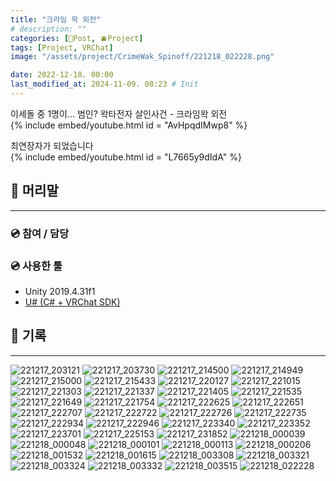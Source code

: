 ```yaml
---
title: "크라임 왁 외전"
# description: ""
categories: [📀Post, 🫐Project]
tags: [Project, VRChat]
image: "/assets/project/CrimeWak_Spinoff/221218_022228.png"

date: 2022-12-18. 00:00
last_modified_at: 2024-11-09. 08:23 # Init
---
```


이세돌 중 1명이... 범인? 왁타전자 살인사건 - 크라임왁 외전  
{% include embed/youtube.html id = "AvHpqdIMwp8" %}

최연장자가 되었습니다  
{% include embed/youtube.html id = "L7665y9dIdA" %}

## 📀 머리말

---

### 💿 참여 / 담당

### 💿 사용한 툴

- Unity 2019.4.31f1
- [U# (C# + VRChat SDK)](https://udonsharp.docs.vrchat.com/)

## 📀 기록

---

![221217_203121](/assets/project/CrimeWak_Spinoff/221217_203121.png)
![221217_203730](/assets/project/CrimeWak_Spinoff/221217_203730.png)
![221217_214500](/assets/project/CrimeWak_Spinoff/221217_214500.png)
![221217_214949](/assets/project/CrimeWak_Spinoff/221217_214949.png)
![221217_215000](/assets/project/CrimeWak_Spinoff/221217_215000.png)
![221217_215433](/assets/project/CrimeWak_Spinoff/221217_215433.png)
![221217_220127](/assets/project/CrimeWak_Spinoff/221217_220127.png)
![221217_221015](/assets/project/CrimeWak_Spinoff/221217_221015.png)
![221217_221303](/assets/project/CrimeWak_Spinoff/221217_221303.png)
![221217_221337](/assets/project/CrimeWak_Spinoff/221217_221337.png)
![221217_221405](/assets/project/CrimeWak_Spinoff/221217_221405.png)
![221217_221535](/assets/project/CrimeWak_Spinoff/221217_221535.png)
![221217_221649](/assets/project/CrimeWak_Spinoff/221217_221649.png)
![221217_221754](/assets/project/CrimeWak_Spinoff/221217_221754.png)
![221217_222625](/assets/project/CrimeWak_Spinoff/221217_222625.png)
![221217_222651](/assets/project/CrimeWak_Spinoff/221217_222651.png)
![221217_222707](/assets/project/CrimeWak_Spinoff/221217_222707.png)
![221217_222722](/assets/project/CrimeWak_Spinoff/221217_222722.png)
![221217_222726](/assets/project/CrimeWak_Spinoff/221217_222726.png)
![221217_222735](/assets/project/CrimeWak_Spinoff/221217_222735.png)
![221217_222934](/assets/project/CrimeWak_Spinoff/221217_222934.png)
![221217_222946](/assets/project/CrimeWak_Spinoff/221217_222946.png)
![221217_223340](/assets/project/CrimeWak_Spinoff/221217_223340.png)
![221217_223352](/assets/project/CrimeWak_Spinoff/221217_223352.png)
![221217_223701](/assets/project/CrimeWak_Spinoff/221217_223701.png)
![221217_225153](/assets/project/CrimeWak_Spinoff/221217_225153.png)
![221217_231852](/assets/project/CrimeWak_Spinoff/221217_231852.png)
![221218_000039](/assets/project/CrimeWak_Spinoff/221218_000039.png)
![221218_000048](/assets/project/CrimeWak_Spinoff/221218_000048.png)
![221218_000101](/assets/project/CrimeWak_Spinoff/221218_000101.png)
![221218_000113](/assets/project/CrimeWak_Spinoff/221218_000113.png)
![221218_000206](/assets/project/CrimeWak_Spinoff/221218_000206.png)
![221218_001532](/assets/project/CrimeWak_Spinoff/221218_001532.png)
![221218_001615](/assets/project/CrimeWak_Spinoff/221218_001615.png)
![221218_003308](/assets/project/CrimeWak_Spinoff/221218_003308.png)
![221218_003321](/assets/project/CrimeWak_Spinoff/221218_003321.png)
![221218_003324](/assets/project/CrimeWak_Spinoff/221218_003324.png)
![221218_003332](/assets/project/CrimeWak_Spinoff/221218_003332.png)
![221218_003515](/assets/project/CrimeWak_Spinoff/221218_003515.png)
![221218_022228](/assets/project/CrimeWak_Spinoff/221218_022228.png)

